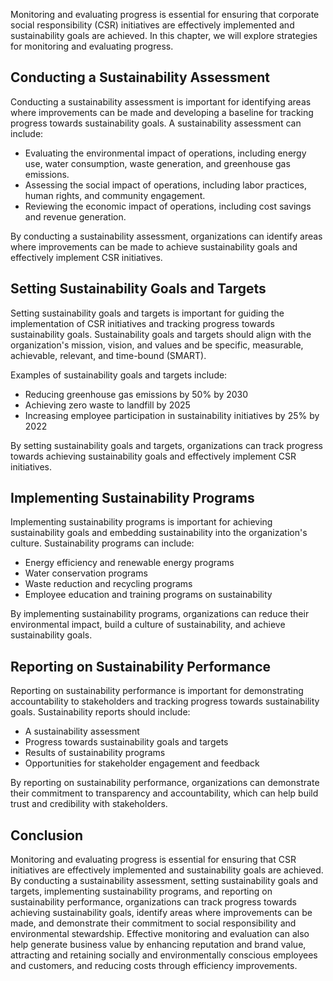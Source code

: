 
Monitoring and evaluating progress is essential for ensuring that corporate social responsibility (CSR) initiatives are effectively implemented and sustainability goals are achieved. In this chapter, we will explore strategies for monitoring and evaluating progress.

Conducting a Sustainability Assessment
--------------------------------------

Conducting a sustainability assessment is important for identifying areas where improvements can be made and developing a baseline for tracking progress towards sustainability goals. A sustainability assessment can include:

* Evaluating the environmental impact of operations, including energy use, water consumption, waste generation, and greenhouse gas emissions.
* Assessing the social impact of operations, including labor practices, human rights, and community engagement.
* Reviewing the economic impact of operations, including cost savings and revenue generation.

By conducting a sustainability assessment, organizations can identify areas where improvements can be made to achieve sustainability goals and effectively implement CSR initiatives.

Setting Sustainability Goals and Targets
----------------------------------------

Setting sustainability goals and targets is important for guiding the implementation of CSR initiatives and tracking progress towards sustainability goals. Sustainability goals and targets should align with the organization's mission, vision, and values and be specific, measurable, achievable, relevant, and time-bound (SMART).

Examples of sustainability goals and targets include:

* Reducing greenhouse gas emissions by 50% by 2030
* Achieving zero waste to landfill by 2025
* Increasing employee participation in sustainability initiatives by 25% by 2022

By setting sustainability goals and targets, organizations can track progress towards achieving sustainability goals and effectively implement CSR initiatives.

Implementing Sustainability Programs
------------------------------------

Implementing sustainability programs is important for achieving sustainability goals and embedding sustainability into the organization's culture. Sustainability programs can include:

* Energy efficiency and renewable energy programs
* Water conservation programs
* Waste reduction and recycling programs
* Employee education and training programs on sustainability

By implementing sustainability programs, organizations can reduce their environmental impact, build a culture of sustainability, and achieve sustainability goals.

Reporting on Sustainability Performance
---------------------------------------

Reporting on sustainability performance is important for demonstrating accountability to stakeholders and tracking progress towards sustainability goals. Sustainability reports should include:

* A sustainability assessment
* Progress towards sustainability goals and targets
* Results of sustainability programs
* Opportunities for stakeholder engagement and feedback

By reporting on sustainability performance, organizations can demonstrate their commitment to transparency and accountability, which can help build trust and credibility with stakeholders.

Conclusion
----------

Monitoring and evaluating progress is essential for ensuring that CSR initiatives are effectively implemented and sustainability goals are achieved. By conducting a sustainability assessment, setting sustainability goals and targets, implementing sustainability programs, and reporting on sustainability performance, organizations can track progress towards achieving sustainability goals, identify areas where improvements can be made, and demonstrate their commitment to social responsibility and environmental stewardship. Effective monitoring and evaluation can also help generate business value by enhancing reputation and brand value, attracting and retaining socially and environmentally conscious employees and customers, and reducing costs through efficiency improvements.
